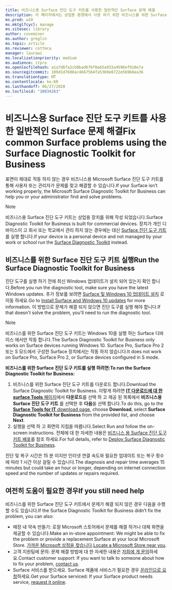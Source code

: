 ```yaml
---
title: 비즈니스용 Surface 진단 도구 키트를 사용한 일반적인 Surface 문제 해결
description: 이 페이지에서는 상업용 환경에서 사용 하기 위한 비즈니스를 위한 Surface 진단 도구 키트에 대해 소개 합니다.
ms.prod: w10
ms.mktglfcycl: manage
ms.sitesec: library
author: coveminer
ms.author: greglin
ms.topic: article
ms.reviewer: cottmca
manager: laurawi
ms.localizationpriority: medium
ms.audience: itpro
ms.openlocfilehash: a1a7d6fa2cb8bad676f0a65a933a4596ef918e7a
ms.sourcegitcommit: 109d1d7608ac4667564fa5369e8722e569b8ea36
ms.translationtype: MT
ms.contentlocale: ko-KR
ms.lasthandoff: 06/27/2020
ms.locfileid: "10834263"
---
```

# <span data-ttu-id="3281c-103">비즈니스용 Surface 진단 도구 키트를 사용한 일반적인 Surface 문제 해결</span><span class="sxs-lookup"><span data-stu-id="3281c-103">Fix common Surface problems using the Surface Diagnostic Toolkit for Business</span></span>

<span data-ttu-id="3281c-104">표면이 제대로 작동 하지 않는 경우 비즈니스용 Microsoft Surface 진단 도구 키트를 통해 사용자 또는 관리자가 문제를 찾고 해결할 수 있습니다.</span><span class="sxs-lookup"><span data-stu-id="3281c-104">If your Surface isn’t working properly, the Microsoft Surface Diagnostic Toolkit for Business can help you or your administrator find and solve problems.</span></span>

> [!NOTE]
> <span data-ttu-id="3281c-105">비즈니스용 Surface 진단 도구 키트는 상업용 장치를 위해 작성 되었습니다.</span><span class="sxs-lookup"><span data-stu-id="3281c-105">Surface Diagnostic Toolkit for Business is built for commercial devices.</span></span> <span data-ttu-id="3281c-106">장치가 개인 디바이스이 고 회사 또는 학교에서 관리 하지 않는 경우에는 대신 [Surface 진단 도구 키트](https://support.microsoft.com/en-us/help/4037239/surface-fix-common-surface-problems-using-surface-diagnostic-toolkit) 를 실행 합니다.</span><span class="sxs-lookup"><span data-stu-id="3281c-106">If your device is a personal device and not managed by your work or school run the [Surface Diagnostic Toolkit](https://support.microsoft.com/en-us/help/4037239/surface-fix-common-surface-problems-using-surface-diagnostic-toolkit) instead.</span></span>

## <span data-ttu-id="3281c-107">비즈니스를 위한 Surface 진단 도구 키트 실행</span><span class="sxs-lookup"><span data-stu-id="3281c-107">Run the Surface Diagnostic Toolkit for Business</span></span>

<span data-ttu-id="3281c-108">진단 도구를 실행 하기 전에 최신 Windows 업데이트가 설치 되어 있는지 확인 합니다.</span><span class="sxs-lookup"><span data-stu-id="3281c-108">Before you run the diagnostic tool, make sure you have the latest Windows updates.</span></span> <span data-ttu-id="3281c-109">추가 정보를 보려면 [Surface 및 Windows 10 업데이트 설치](https://support.microsoft.com/en-us/help/4023505/surface-install-surface-and-windows-updates) 로 이동 하세요.</span><span class="sxs-lookup"><span data-stu-id="3281c-109">Go to [Install Surface and Windows 10 updates](https://support.microsoft.com/en-us/help/4023505/surface-install-surface-and-windows-updates) for more information.</span></span> <span data-ttu-id="3281c-110">이 방법으로 문제가 해결 되지 않으면 진단 도구를 실행 해야 합니다.</span><span class="sxs-lookup"><span data-stu-id="3281c-110">If that doesn't solve the problem, you'll need to run the diagnostic tool.</span></span>

> [!NOTE]
> <span data-ttu-id="3281c-111">비즈니스를 위한 Surface 진단 도구 키트는 Windows 10을 실행 하는 Surface 디바이스 에서만 작동 합니다.</span><span class="sxs-lookup"><span data-stu-id="3281c-111">The Surface Diagnostic Toolkit for Business only works on Surface devices running Windows 10.</span></span> <span data-ttu-id="3281c-112">Surface Pro, Surface Pro 2 또는 S 모드에서 구성한 Surface 장치에서는 작동 하지 않습니다.</span><span class="sxs-lookup"><span data-stu-id="3281c-112">It does  not work on Surface Pro, Surface Pro 2, or Surface devices configured in S mode.</span></span>

**<span data-ttu-id="3281c-113">비즈니스를 위한 Surface 진단 도구 키트를 실행 하려면:</span><span class="sxs-lookup"><span data-stu-id="3281c-113">To run the Surface Diagnostic Toolkit for Business:</span></span>**

1. <span data-ttu-id="3281c-114">비즈니스를 위한 Surface 진단 도구 키트를 다운로드 합니다.</span><span class="sxs-lookup"><span data-stu-id="3281c-114">Download the Surface Diagnostic Toolkit for Business.</span></span> <span data-ttu-id="3281c-115">이렇게 하려면 [ **IT 다운로드에 대 한 surface Tools** 페이지](https://www.microsoft.com/download/details.aspx?id=46703)에서 **다운로드**를 선택 하 고 제공 된 목록에서 **비즈니스용 Surface 진단 도구 키트** 를 선택한 후 **다음**을 선택 합니다.</span><span class="sxs-lookup"><span data-stu-id="3281c-115">To do this, go to the [**Surface Tools for IT** download page](https://www.microsoft.com/download/details.aspx?id=46703), choose **Download**, select **Surface Diagnostic Toolkit for Business** from the provided list, and choose **Next**.</span></span>
2. <span data-ttu-id="3281c-116">실행을 선택 하 고 화면의 지침을 따릅니다.</span><span class="sxs-lookup"><span data-stu-id="3281c-116">Select Run and follow the on-screen instructions.</span></span> <span data-ttu-id="3281c-117">전체에 대 한 자세한 내용은 [비즈니스 용 Surface 진단 도구 키트 배포](https://docs.microsoft.com/surface/surface-diagnostic-toolkit-business)를 참조 하세요.</span><span class="sxs-lookup"><span data-stu-id="3281c-117">For full details, refer to [Deploy Surface Diagnostic Toolkit for Business](https://docs.microsoft.com/surface/surface-diagnostic-toolkit-business).</span></span>

<span data-ttu-id="3281c-118">진단 및 복구 시간은 15 분 이지만 인터넷 연결 속도와 필요한 업데이트 또는 복구 횟수에 따라 1 시간 이상 걸릴 수 있습니다.</span><span class="sxs-lookup"><span data-stu-id="3281c-118">The diagnosis and repair time averages 15 minutes but could take an hour or longer, depending on internet connection speed and the number of updates or repairs required.</span></span> 

## <span data-ttu-id="3281c-119">여전히 도움이 필요한 경우</span><span class="sxs-lookup"><span data-stu-id="3281c-119">If you still need help</span></span>

<span data-ttu-id="3281c-120">비즈니스를 위한 Surface 진단 도구 키트에서 문제가 해결 되지 않은 경우 다음을 수행할 수도 있습니다.</span><span class="sxs-lookup"><span data-stu-id="3281c-120">If the Surface Diagnostic Toolkit for Business didn’t fix the problem, you can also:</span></span>

- <span data-ttu-id="3281c-121">매장 내 약속 만들기: 로컬 Microsoft 스토어에서 문제를 해결 하거나 대체 화면을 제공할 수 있습니다.</span><span class="sxs-lookup"><span data-stu-id="3281c-121">Make an in-store appointment: We might be able to fix the problem or provide a replacement Surface at your local Microsoft Store.</span></span> <span data-ttu-id="3281c-122">[가까운 Microsoft 상점을 찾습니다](https://www.microsoft.com/store/locations/find-a-store?WT.mc_id=MSC_Solutions_en_us_scheduleappt).</span><span class="sxs-lookup"><span data-stu-id="3281c-122">[Locate a Microsoft Store near you](https://www.microsoft.com/store/locations/find-a-store?WT.mc_id=MSC_Solutions_en_us_scheduleappt).</span></span>
- <span data-ttu-id="3281c-123">고객 지원팀에 문의: 문제 해결 방법에 대 한 자세한 내용은 [저희에 게 문의](https://support.microsoft.com/en-us/help/4037645/contact-surface-warranty-and-software-support-for-business)하세요.</span><span class="sxs-lookup"><span data-stu-id="3281c-123">Contact customer support: If you want to talk to someone about how to fix your problem, [contact us](https://support.microsoft.com/en-us/help/4037645/contact-surface-warranty-and-software-support-for-business).</span></span>
- <span data-ttu-id="3281c-124">Surface 서비스를 받으세요. Surface 제품에 서비스가 필요한 경우 [온라인으로 요청](https://mybusinessservice.surface.com/)하세요.</span><span class="sxs-lookup"><span data-stu-id="3281c-124">Get your Surface serviced: If your Surface product needs service, [request it online](https://mybusinessservice.surface.com/).</span></span> 
